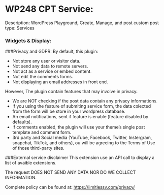 # WP248 CPT Service:
Description: WordPress Playground, Create, Manage, and post custom post type: Services


### Widgets & Display:


###Privacy and GDPR:
By default, this plugin:
- Not store any user or visitor data.
- Not send any data to remote servers.
- Not act as a service or embed content.
- Not edit the comments forms.
- Not displaying an email addresses in front end.

However,
The plugin contain features that may involve in privacy.
- We are NOT checking if the post data contain any privacy informations.
- If you using the feature of submiting service form, the data colected from the form will be store in your wordpress database.
- An email notifications, sent if feature is enable (feature disabled by defaults).
- If comments enabled, the plugin will use your theme’s single post template and comment form.
- 3rd party and Social media (YouTube, Facebook, Twitter, Instergram, snapchat, TikTok, and others), ou will be agreeing to the Terms of Use of those third-party sites.

###External service disclaimer
This extension use an API call to display a list of avaible extensions.

The request DOES NOT SEND ANY DATA NOR DO WE COLLECT INFORMATION.

Complete policy can be found at:
https://limitlessv.com/privacy/
